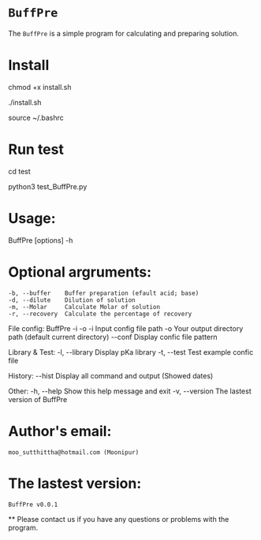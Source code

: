 # `BuffPre`

The `BuffPre` is a simple program for calculating and preparing solution.

# Install
chmod +x install.sh

./install.sh

source ~/.bashrc

# Run test
cd test

python3 test_BuffPre.py

# Usage: 
BuffPre [options] -h

# Optional argruments:
    -b, --buffer    Buffer preparation (efault acid; base)
    -d, --dilute    Dilution of solution
    -m, --Molar     Calculate Molar of solution
    -r, --recovery  Calculate the percentage of recovery

File config: BuffPre -i <path> -o <path>
    -i <path>       Input config file path
    -o <path>       Your output directory path (default current directory)
    --conf          Display confic file pattern

Library & Test:
    -l, --library   Display pKa library
    -t, --test      Test example confic file

History:
    --hist          Display all command and output (Showed dates)

Other:
    -h, --help      Show this help message and exit
    -v, --version   The lastest version of BuffPre
    
# Author's email:
    moo_sutthittha@hotmail.com (Moonipur)

# The lastest version:
    BuffPre v0.0.1    

** Please contact us if you have any questions or problems with the program.
